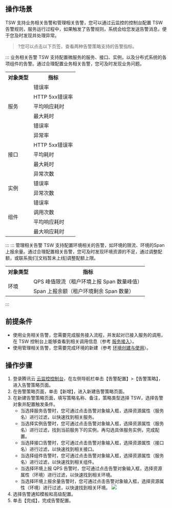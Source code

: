 ## 操作场景
TSW 支持业务相关告警和管理相关告警，您可以通过云监控的控制台配置 TSW 告警规则，服务运行过程中，如果触发了告警规则，系统会给您发送告警消息，便于您及时发现并处理异常。

>?您可以点击以下页签，查看两种告警策略支持的告警指标。
<dx-tabs>
::: 业务相关告警
TSW 支持配置微服务的服务、接口、实例，以及分布式系统的各项组件的告警。通过合理配置业务相关告警，您可及时发现业务问题。
<table><tr>
	<th>对象类型</th>
	<th>指标</th>
</tr><tr>
	<td rowspan="5">服务</td>
	<td>错误率</td>
</tr><tr>
	<td>HTTP 5xx错误率</td>
</tr><tr>
	<td>平均响应耗时</td>
</tr><tr>
	<td>最大耗时</td>
</tr><tr>
	<td>错误率</td>
</tr><tr>
	<td rowspan="5">接口</td>
	<td>异常率</td>
</tr><tr>
	<td>HTTP 5xx错误率</td>
</tr><tr>
	<td>平均耗时</td>
</tr><tr>
	<td>最大耗时</td>
</tr><tr>
	<td>异常次数</td>
</tr><tr>
<td rowspan="2">实例</td>
	<td>错误率</td>
</tr><tr>
	<td>异常次数</td>
</tr><tr>
	<td rowspan="4">组件</td>
	<td>错误率</td>
</tr><tr>
	<td>调用次数</td>
</tr><tr>
	<td>平均响应耗时</td>
</tr><tr>
	<td>最大响应耗时</td>
</tr></table>
:::
::: 管理相关告警
TSW 支持配置环境相关的告警，如环境的限流、环境的Span上报余量。通过合理配置相关告警，您可及时发现环境资源的不足，通过调整配额，或联系我们[文档暂未上线]调整配额上限。
<table><tr>
	<th>对象类型</th> 
	<th>指标</th>
</tr><tr>
	<td rowspan="2">环境</td>
	<td>QPS 峰值限流（租户环境上报 Span 数量峰值）</td>
</tr><tr>
	<td>Span 上报余额（租户环境剩余 Span 数量）</td>
</tr></table>

:::
</dx-tabs>

## 前提条件

- 使用业务相关告警，您需要完成服务接入流程，并发起对已接入服务的调用，在 TSW 控制台上能够查看到相关调用信息（参考 [服务接入](https://cloud.tencent.com/document/product/1311/51737)）。
- 使用管理相关告警，您需要完成环境的新建（参考 [环境创建与使用](https://cloud.tencent.com/document/product/1311/54369)）。

## 操作步骤
1. 登录腾讯云 [云监控控制台](https://console.cloud.tencent.com/monitor)，在左侧导航栏单击【告警配置】>【告警策略】，进入告警策略页面。
2. 在告警策略页面，单击【新增】，进入新建告警策略页面。
3. 在新建告警策略页面，填写策略名称、备注，策略类型选择 TSW，选择告警对象并配置触发条件。
	- 当选择服务告警时，您可通过点击告警对象输入框，选择资源属性（服务名）进行过滤，以快速找到相关服务。
	- 当选择实例告警时，您可通过点击告警对象输入框，选择资源属性（服务名）进行过滤，找到当前服务下的实例，再勾选具体服务实例，完成配置。
	- 当选择接口告警时，您可通过点击告警对象输入框，选择资源属性（接口名）进行过滤，以快速找到相关接口。
	- 当选择组件告警时，您可通过点击告警对象输入框，选择资源属性（服务名）进行过滤，以快速找到相关组件。
	- 当选择环境上报 QPS 告警时，您可通过点击告警对象输入框，选择资源属性（环境）进行过滤，以快速找到相关环境。
	- 当选择环境上报余量告警时，您可通过点击告警对象输入框，选择资源属性（环境）进行过滤，以快速找到相关环境。
![](https://main.qcloudimg.com/raw/05783164c3fff4fcb2e21b2167c5b160.png)
4. 选择告警通知模板和高级配置。
5. 单击【完成】，完成告警配置。




